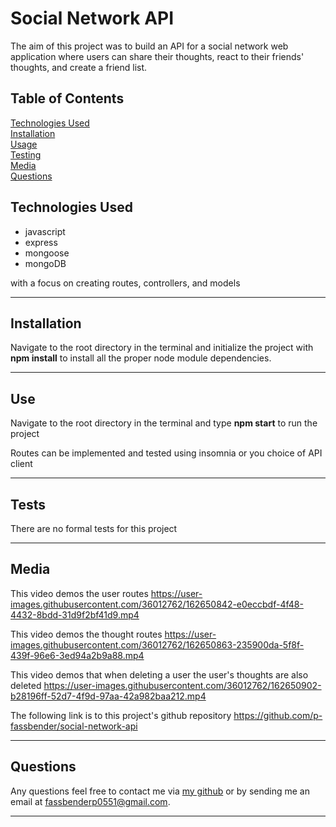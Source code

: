 # Social Network API

The aim of this project was to build an API for a social network web application where users can share their thoughts, react to their friends' thoughts, and create a friend list.

## Table of Contents
[Technologies Used](#technologies-used) <br>
[Installation](#installation) <br>
[Usage](#use) <br>
[Testing](#tests) <br>
[Media](#media) <br>
[Questions](#questions) <br>

## Technologies Used
* javascript
* express
* mongoose
* mongoDB

with a focus on creating routes, controllers, and models

---

## Installation
Navigate to the root directory in the terminal and initialize the project with **npm install** to install all the proper node module dependencies.

---

## Use
Navigate to the root directory in the terminal and type **npm start** to run the project

Routes can be implemented and tested using insomnia or you choice of API client

---

## Tests
There are no formal tests for this project

---

## Media
This video demos the user routes
https://user-images.githubusercontent.com/36012762/162650842-e0eccbdf-4f48-4432-8bdd-31d9f2bf41d9.mp4

This video demos the thought routes
https://user-images.githubusercontent.com/36012762/162650863-235900da-5f8f-439f-96e6-3ed94a2b9a88.mp4

This video demos that when deleting a user the user's thoughts are also deleted
https://user-images.githubusercontent.com/36012762/162650902-b28196ff-52d7-4f9d-97aa-42a982baa212.mp4

The following link is to this project's github repository
https://github.com/p-fassbender/social-network-api

---

## Questions
Any questions feel free to contact me via [my github](https://github.com/p-fassbender) or by sending me an email at fassbenderp0551@gmail.com.

---
